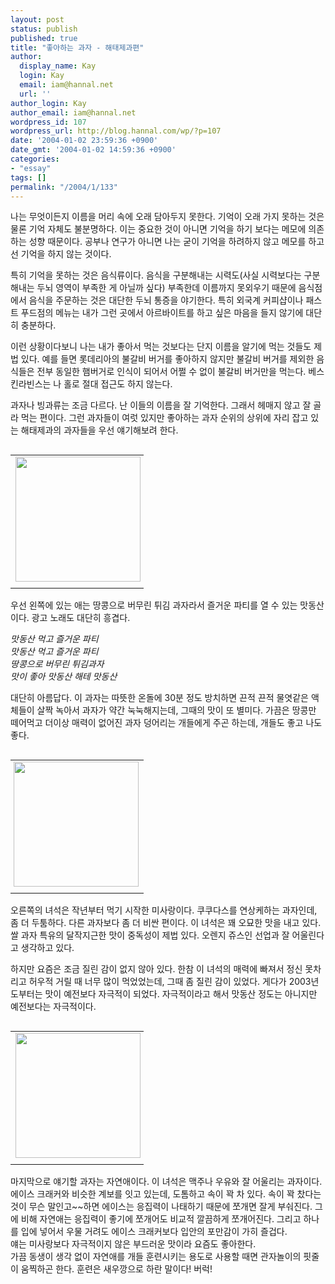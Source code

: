 ```yaml
---
layout: post
status: publish
published: true
title: "좋아하는 과자 - 해태제과편"
author:
  display_name: Kay
  login: Kay
  email: iam@hannal.net
  url: ''
author_login: Kay
author_email: iam@hannal.net
wordpress_id: 107
wordpress_url: http://blog.hannal.com/wp/?p=107
date: '2004-01-02 23:59:36 +0900'
date_gmt: '2004-01-02 14:59:36 +0900'
categories:
- "essay"
tags: []
permalink: "/2004/1/133"
---
```

<p>나는 무엇이든지 이름을 머리 속에 오래 담아두지 못한다. 기억이 오래 가지 못하는 것은 물론 기억 자체도 불분명하다. 이는 중요한 것이 아니면 기억을 하기 보다는 메모에 의존하는 성향 때문이다. 공부나 연구가 아니면 나는 굳이 기억을 하려하지 않고 메모를 하고선 기억을 하지 않는 것이다.</p>
<p>특히 기억을 못하는 것은 음식류이다. 음식을 구분해내는 시력도(사실 시력보다는 구분 해내는 두뇌 영역이 부족한 게 아닐까 싶다) 부족한데 이름까지 못외우기 때문에 음식점에서 음식을 주문하는 것은 대단한 두뇌 통증을 야기한다. 특히 외국계 커피샵이나 패스트 푸드점의 메뉴는 내가 그런 곳에서 아르바이트를 하고 싶은 마음을 들지 않기에 대단히 충분하다.</p>
<p>이런 상황이다보니 나는 내가 좋아서 먹는 것보다는 단지 이름을 알기에 먹는 것들도 제법 있다. 예를 들면 롯데리아의 불갈비 버거를 좋아하지 않지만 불갈비 버거를 제외한 음식들은 전부 동일한 햄버거로 인식이 되어서 어쩔 수 없이 불갈비 버거만을 먹는다. 베스킨라빈스는 나 홀로 절대 접근도 하지 않는다.</p>
<p>과자나 빙과류는 조금 다르다. 난 이들의 이름을 잘 기억한다. 그래서 헤매지 않고 잘 골라 먹는 편이다. 그런 과자들이 여럿 있지만 좋아하는 과자 순위의 상위에 자리 잡고 있는 해태제과의 과자들을 우선 얘기해보려 한다.</p>
<table align="left">
<tr>
<td style="padding-right:5"><center><img src="http://blog.hannal.com/tt-attach/0331/040331203736766144/972996.jpg" width="200" height="200"></center></td>
</tr>
<tr>
<td class="centerphoto"> </td>
</tr>
</table>
<p>우선 왼쪽에 있는 애는 땅콩으로 버무린 튀김 과자라서 즐거운 파티를 열 수 있는 맛동산이다. 광고 노래도 대단히 흥겹다.</p>
<p><i>맛동산 먹고 즐거운 파티<br />
맛동산 먹고 즐거운 파티<br />
땅콩으로 버무린 튀김과자<br />
맛이 좋아 맛동산 해테 맛동산</i></p>
<p>
대단히 아름답다. 이 과자는 따뜻한 온돌에 30분 정도 방치하면 끈적 끈적 물엿같은 액체들이 살짝 녹아서 과자가 약간 눅눅해지는데, 그때의 맛이 또 별미다. 가끔은 땅콩만 떼어먹고 더이상 매력이 없어진 과자 덩어리는 개들에게 주곤 하는데, 개들도 좋고 나도 좋다.</p>
<table align="right">
<tr>
<td style="padding-left:5"><center><img src="http://blog.hannal.com/tt-attach/0331/040331203736766144/413368.jpg" width="200" height="200"></center></td>
</tr>
<tr>
<td class="centerphoto"> </td>
</tr>
</table>
<p>오른쪽의 녀석은 작년부터 먹기 시작한 미사랑이다. 쿠쿠다스를 연상케하는 과자인데, 좀 더 두툼하다. 다른 과자보다 좀 더 비싼 편이다. 이 녀석은 꽤 오묘한 맛을 내고 있다. 쌀 과자 특유의 달작지근한 맛이 중독성이 제법 있다. 오렌지 쥬스인 선업과 잘 어울린다고 생각하고 있다.</p>
<p>하지만 요즘은 조금 질린 감이 없지 않아 있다. 한참 이 녀석의 매력에 빠져서 정신 못차리고 허우적 거릴 때 너무 많이 먹었었는데, 그때 좀 질린 감이 있었다. 게다가 2003년도부터는 맛이 예전보다 자극적이 되었다. 자극적이라고 해서 맛동산 정도는 아니지만 예전보다는 자극적이다.</p>
<table align="left">
<tr>
<td style="padding-right:5"><center><img src="http://blog.hannal.com/tt-attach/0331/040331203736766144/412496.jpg" width="200" height="200"></center></td>
</tr>
<tr>
<td class="centerphoto"> </td>
</tr>
</table>
<p>마지막으로 얘기할 과자는 자연애이다. 이 녀석은 맥주나 우유와 잘 어울리는 과자이다. 에이스 크래커와 비슷한 계보를 잇고 있는데, 도톰하고 속이 꽉 차 있다. 속이 꽉 찼다는 것이 무슨 말인고~~하면 에이스는 응집력이 나태하기 때문에 쪼개면 잘게 부숴진다. 그에 비해 자연애는 응집력이 좋기에 쪼개어도 비교적 깔끔하게 쪼개어진다. 그리고 하나를 입에 넣어서 우물 거려도 에이스 크래커보다 입안의 포만감이 가히 즐겁다.<br />
얘는 미사랑보다 자극적이지 않은 부드러운 맛이라 요즘도 좋아한다.<br />
가끔 동생이 생각 없이 자연애를 개들 훈련시키는 용도로 사용할 때면 관자놀이의 핏줄이 움찍하곤 한다. 훈련은 새우깡으로 하란 말이다! 버럭!</p>
